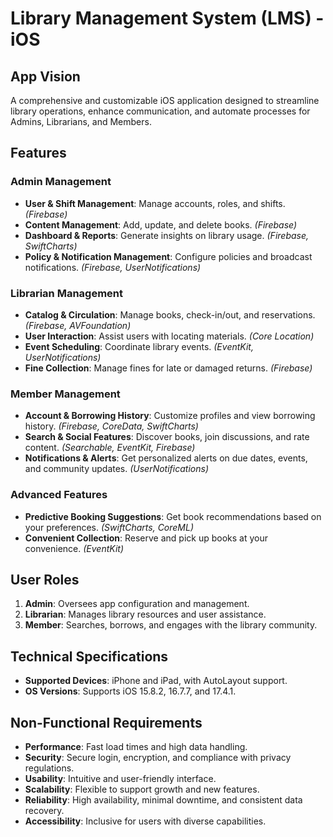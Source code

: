 # **Library Management System (LMS) - iOS**

## **App Vision**
A comprehensive and customizable iOS application designed to streamline library operations, enhance communication, and automate processes for Admins, Librarians, and Members.

## **Features**

### **Admin Management**
- **User & Shift Management**: Manage accounts, roles, and shifts. *(Firebase)*
- **Content Management**: Add, update, and delete books. *(Firebase)*
- **Dashboard & Reports**: Generate insights on library usage. *(Firebase, SwiftCharts)*
- **Policy & Notification Management**: Configure policies and broadcast notifications. *(Firebase, UserNotifications)*

### **Librarian Management**
- **Catalog & Circulation**: Manage books, check-in/out, and reservations. *(Firebase, AVFoundation)*
- **User Interaction**: Assist users with locating materials. *(Core Location)*
- **Event Scheduling**: Coordinate library events. *(EventKit, UserNotifications)*
- **Fine Collection**: Manage fines for late or damaged returns. *(Firebase)*

### **Member Management**
- **Account & Borrowing History**: Customize profiles and view borrowing history. *(Firebase, CoreData, SwiftCharts)*
- **Search & Social Features**: Discover books, join discussions, and rate content. *(Searchable, EventKit, Firebase)*
- **Notifications & Alerts**: Get personalized alerts on due dates, events, and community updates. *(UserNotifications)*

### **Advanced Features**
- **Predictive Booking Suggestions**: Get book recommendations based on your preferences. *(SwiftCharts, CoreML)*
- **Convenient Collection**: Reserve and pick up books at your convenience. *(EventKit)*

## **User Roles**
1. **Admin**: Oversees app configuration and management.
2. **Librarian**: Manages library resources and user assistance.
3. **Member**: Searches, borrows, and engages with the library community.

## **Technical Specifications**
- **Supported Devices**: iPhone and iPad, with AutoLayout support.
- **OS Versions**: Supports iOS 15.8.2, 16.7.7, and 17.4.1.

## **Non-Functional Requirements**
- **Performance**: Fast load times and high data handling.
- **Security**: Secure login, encryption, and compliance with privacy regulations.
- **Usability**: Intuitive and user-friendly interface.
- **Scalability**: Flexible to support growth and new features.
- **Reliability**: High availability, minimal downtime, and consistent data recovery.
- **Accessibility**: Inclusive for users with diverse capabilities.
